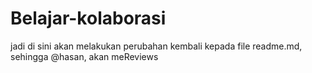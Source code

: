 # Belajar-kolaborasi


jadi di sini akan melakukan perubahan  kembali kepada file readme.md, sehingga @hasan, akan meReviews

